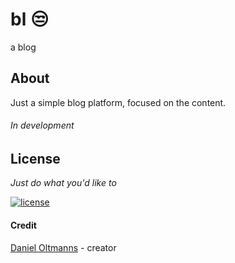 # bl :unamused:

a blog

## About

Just a simple blog platform, focused on the content.

###### In development

## License

_Just do what you'd like to_

[![license](https://img.shields.io/badge/license-MIT-blue.svg)](https://github.com/oltdaniel/bl/blob/master/LICENSE)

#### Credit

[Daniel Oltmanns](https://github.com/oltdaniel) - creator
